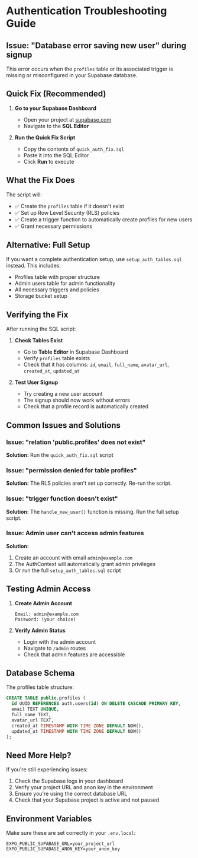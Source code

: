 # Authentication Troubleshooting Guide

## Issue: "Database error saving new user" during signup

This error occurs when the `profiles` table or its associated trigger is missing or misconfigured in your Supabase database.

## Quick Fix (Recommended)

1. **Go to your Supabase Dashboard**
   - Open your project at [supabase.com](https://supabase.com)
   - Navigate to the **SQL Editor**

2. **Run the Quick Fix Script**
   - Copy the contents of `quick_auth_fix.sql`
   - Paste it into the SQL Editor
   - Click **Run** to execute

## What the Fix Does

The script will:
- ✅ Create the `profiles` table if it doesn't exist
- ✅ Set up Row Level Security (RLS) policies
- ✅ Create a trigger function to automatically create profiles for new users
- ✅ Grant necessary permissions

## Alternative: Full Setup

If you want a complete authentication setup, use `setup_auth_tables.sql` instead. This includes:
- Profiles table with proper structure
- Admin users table for admin functionality
- All necessary triggers and policies
- Storage bucket setup

## Verifying the Fix

After running the SQL script:

1. **Check Tables Exist**
   - Go to **Table Editor** in Supabase Dashboard
   - Verify `profiles` table exists
   - Check that it has columns: `id`, `email`, `full_name`, `avatar_url`, `created_at`, `updated_at`

2. **Test User Signup**
   - Try creating a new user account
   - The signup should now work without errors
   - Check that a profile record is automatically created

## Common Issues and Solutions

### Issue: "relation 'public.profiles' does not exist"
**Solution:** Run the `quick_auth_fix.sql` script

### Issue: "permission denied for table profiles"
**Solution:** The RLS policies aren't set up correctly. Re-run the script.

### Issue: "trigger function doesn't exist"
**Solution:** The `handle_new_user()` function is missing. Run the full setup script.

### Issue: Admin user can't access admin features
**Solution:** 
1. Create an account with email `admin@example.com`
2. The AuthContext will automatically grant admin privileges
3. Or run the full `setup_auth_tables.sql` script

## Testing Admin Access

1. **Create Admin Account**
   ```
   Email: admin@example.com
   Password: (your choice)
   ```

2. **Verify Admin Status**
   - Login with the admin account
   - Navigate to `/admin` routes
   - Check that admin features are accessible

## Database Schema

The profiles table structure:
```sql
CREATE TABLE public.profiles (
  id UUID REFERENCES auth.users(id) ON DELETE CASCADE PRIMARY KEY,
  email TEXT UNIQUE,
  full_name TEXT,
  avatar_url TEXT,
  created_at TIMESTAMP WITH TIME ZONE DEFAULT NOW(),
  updated_at TIMESTAMP WITH TIME ZONE DEFAULT NOW()
);
```

## Need More Help?

If you're still experiencing issues:

1. Check the Supabase logs in your dashboard
2. Verify your project URL and anon key in the environment
3. Ensure you're using the correct database URL
4. Check that your Supabase project is active and not paused

## Environment Variables

Make sure these are set correctly in your `.env.local`:
```
EXPO_PUBLIC_SUPABASE_URL=your_project_url
EXPO_PUBLIC_SUPABASE_ANON_KEY=your_anon_key
```
